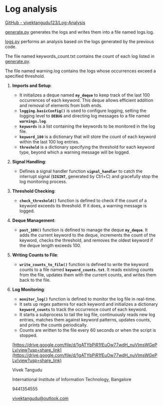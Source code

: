 # Log analysis



[GitHub - vivektangudu123/Log-Analysis](https://github.com/vivektangudu123/Log-Analysis)

[generate.py](https://github.com/vivektangudu123/Log-Analysis/blob/main/generate.py) generates the logs and writes them into a file named logs.log.

[logs.py](https://github.com/vivektangudu123/Log-Analysis/blob/main/log.py) performs an analysis based on the logs generated by the previous code.

The file named keywords_count.txt contains the count of each log listed in [generate.py](https://github.com/vivektangudu123/Log-Analysis/blob/main/generate.py).

The file named warning.log contains the logs whose occurrences exceed a specified threshold.

1. **Imports and Setup**:
    - It initializes a deque named **`my_deque`** to keep track of the last 100 occurrences of each keyword. This deque allows efficient addition and removal of elements from both ends.
    - **`logging.basicConfig()`** is used to configure logging, setting the logging level to **`DEBUG`** and directing log messages to a file named **`warnings.log`**.
    - **`keywords`** is a list containing the keywords to be monitored in the log file.
    - **`keyword_100`** is a dictionary that will store the count of each keyword within the last 100 log entries.
    - **`threshold`** is a dictionary specifying the threshold for each keyword type, beyond which a warning message will be logged.
2. **Signal Handling**:
    - Defines a signal handler function **`signal_handler`** to catch the interrupt signal (**`SIGINT`**, generated by Ctrl+C) and gracefully stop the log monitoring process.
3. **Threshold Checking**:
    - **`check_threshold()`** function is defined to check if the count of a keyword exceeds its threshold. If it does, a warning message is logged.
4. **Deque Management**:
    - **`past_100()`** function is defined to manage the deque **`my_deque`**. It adds the current keyword to the deque, increments the count of the keyword, checks the threshold, and removes the oldest keyword if the deque length exceeds 100.
5. **Writing Counts to File**:
    - **`write_counts_to_file()`** function is defined to write the keyword counts to a file named **`keyword_counts.txt`**. It reads existing counts from the file, updates them with the current counts, and writes them back to the file.
6. **Log Monitoring**:
    - **`monitor_log()`** function is defined to monitor the log file in real-time.
    - It sets up regex patterns for each keyword and initializes a dictionary **`keyword_counts`** to track the occurrence count of each keyword.
    - It starts a subprocess to tail the log file, continuously reads new log entries, matches them against keyword patterns, updates counts, and prints the counts periodically.
    - Counts are written to the file every 60 seconds or when the script is stopped.
    
    [https://drive.google.com/file/d/1gATYbPiR1fEuOw77wdH_nuVlmsWGePLy/view?usp=share_link](https://drive.google.com/file/d/1gATYbPiR1fEuOw77wdH_nuVlmsWGePLy/view?usp=share_link)
    


    Vivek Tangudu
    
    International Institute of Information Technology, Bangalore
    
    9441354555
    
    [vivektangudu@outlook.com](mailto:vivektangudu@outlook.com)
